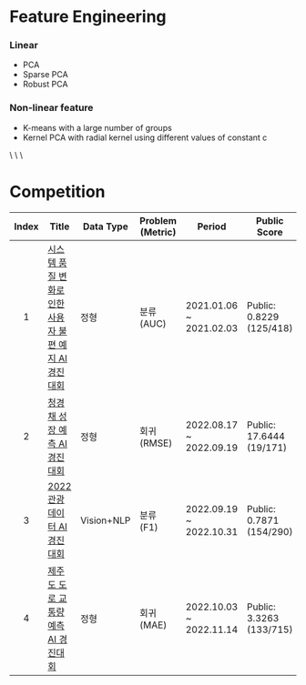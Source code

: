 # Feature Engineering

### Linear
- PCA
- Sparse PCA
- Robust PCA


### Non-linear feature
- K-means with a large number of groups
- Kernel PCA with radial kernel using different values of constant c




\\
\\
\\



# Competition


|Index | Title | Data Type | Problem (Metric) | Period | Public Score | Private Score | Top Percent |
|:---:|---|---|---|---|---|---|---|
|  1  | [시스템 품질 변화로 인한 사용자 불편 예지 AI 경진대회](https://dacon.io/competitions/official/235687/overview/description) | 정형 | 분류 (AUC) | 2021.01.06 ~ 2021.02.03 | Public: 0.8229 (125/418) | Private: 0.8199 (136/418) | Top 32% |
|  2  | [청경채 성장 예측 AI 경진대회](https://dacon.io/competitions/official/235961/overview/description) | 정형 | 회귀 (RMSE) | 2022.08.17 ~ 2022.09.19 | Public: 17.6444 (19/171) | Private: 18.7495 (19/171) | Top 11% |
|  3  | [2022 관광데이터 AI 경진대회](https://dacon.io/competitions/official/235978/overview/description) | Vision+NLP | 분류 (F1) |  2022.09.19 ~ 2022.10.31 | Public: 0.7871 (154/290) | Private: 0.7803 (159/290) | Top 54% |
|  4  | [제주도 도로 교통량 예측 AI 경진대회](https://dacon.io/competitions/official/235985/overview/description) | 정형 | 회귀 (MAE) |  2022.10.03 ~ 2022.11.14 | Public: 3.3263 (133/715) | Private: 3.3715 (147/715) | Top 20% |

